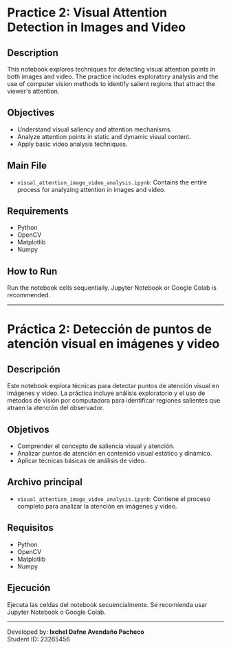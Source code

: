 # Practice 2: Visual Attention Detection in Images and Video

## Description

This notebook explores techniques for detecting visual attention points in both images and video. The practice includes exploratory analysis and the use of computer vision methods to identify salient regions that attract the viewer's attention.

## Objectives

- Understand visual saliency and attention mechanisms.
- Analyze attention points in static and dynamic visual content.
- Apply basic video analysis techniques.

## Main File

- `visual_attention_image_video_analysis.ipynb`: Contains the entire process for analyzing attention in images and video.

## Requirements

- Python
- OpenCV
- Matplotlib
- Numpy

## How to Run

Run the notebook cells sequentially. Jupyter Notebook or Google Colab is recommended.

---

# Práctica 2: Detección de puntos de atención visual en imágenes y video

## Descripción

Este notebook explora técnicas para detectar puntos de atención visual en imágenes y video. La práctica incluye análisis exploratorio y el uso de métodos de visión por computadora para identificar regiones salientes que atraen la atención del observador.

## Objetivos

- Comprender el concepto de saliencia visual y atención.
- Analizar puntos de atención en contenido visual estático y dinámico.
- Aplicar técnicas básicas de análisis de video.

## Archivo principal

- `visual_attention_image_video_analysis.ipynb`: Contiene el proceso completo para analizar la atención en imágenes y video.

## Requisitos

- Python
- OpenCV
- Matplotlib
- Numpy

## Ejecución

Ejecuta las celdas del notebook secuencialmente. Se recomienda usar Jupyter Notebook o Google Colab.

---

Developed by: **Ixchel Dafne Avendaño Pacheco**  
Student ID: 23265456

